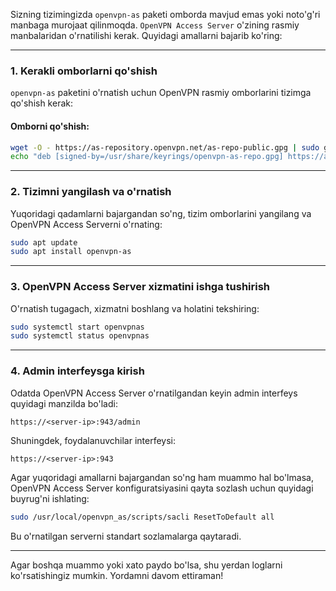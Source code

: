 Sizning tizimingizda `openvpn-as` paketi omborda mavjud emas yoki noto'g'ri manbaga murojaat qilinmoqda. `OpenVPN Access Server` o'zining rasmiy manbalaridan o'rnatilishi kerak. Quyidagi amallarni bajarib ko'ring:

---

### 1. **Kerakli omborlarni qo'shish**

`openvpn-as` paketini o'rnatish uchun OpenVPN rasmiy omborlarini tizimga qo'shish kerak:

#### Omborni qo'shish:
```bash
wget -O - https://as-repository.openvpn.net/as-repo-public.gpg | sudo gpg --dearmor -o /usr/share/keyrings/openvpn-as-repo.gpg
echo "deb [signed-by=/usr/share/keyrings/openvpn-as-repo.gpg] https://as-repository.openvpn.net/as/debian noble main" | sudo tee /etc/apt/sources.list.d/openvpn-as-repo.list
```

---

### 2. **Tizimni yangilash va o'rnatish**
Yuqoridagi qadamlarni bajargandan so'ng, tizim omborlarini yangilang va OpenVPN Access Serverni o'rnating:
```bash
sudo apt update
sudo apt install openvpn-as
```

---

### 3. **OpenVPN Access Server xizmatini ishga tushirish**
O'rnatish tugagach, xizmatni boshlang va holatini tekshiring:
```bash
sudo systemctl start openvpnas
sudo systemctl status openvpnas
```

---

### 4. **Admin interfeysga kirish**
Odatda OpenVPN Access Server o'rnatilgandan keyin admin interfeys quyidagi manzilda bo'ladi:
```
https://<server-ip>:943/admin
```
Shuningdek, foydalanuvchilar interfeysi:
```
https://<server-ip>:943
```

Agar yuqoridagi amallarni bajargandan so'ng ham muammo hal bo'lmasa, OpenVPN Access Server konfiguratsiyasini qayta sozlash uchun quyidagi buyrug'ni ishlating:
```bash
sudo /usr/local/openvpn_as/scripts/sacli ResetToDefault all
```

Bu o'rnatilgan serverni standart sozlamalarga qaytaradi.

---

Agar boshqa muammo yoki xato paydo bo'lsa, shu yerdan loglarni ko'rsatishingiz mumkin. Yordamni davom ettiraman!

